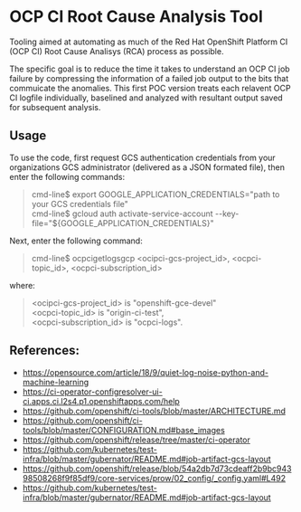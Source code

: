 # OCP CI Root Cause Analysis Tool

Tooling aimed at automating as much of the Red Hat OpenShift Platform CI (OCP CI) Root Cause Analisys (RCA) process as possible.

The specific goal is to reduce the time it takes to understand an OCP CI job failure by compressing the information of a failed job output to the bits that commuicate the anomalies. This first POC version treats each relavent OCP CI logfile individually, baselined and analyzed with resultant output saved for subsequent analysis.  

## Usage
To use the code, first request GCS authentication credentials from your organizations GCS administrator (delivered as a JSON formated file), then enter the following commands:

> cmd-line$ export GOOGLE_APPLICATION_CREDENTIALS="path to your GCS credentials file"  
> cmd-line$ gcloud auth activate-service-account --key-file="${GOOGLE_APPLICATION_CREDENTIALS}"   

Next, enter the following command:  
> cmd-line$ ocpcigetlogsgcp <ocipci-gcs-project_id>, <ocpci-topic_id>, <ocpci-subscription_id>

where:
> <ocipci-gcs-project_id> is "openshift-gce-devel"  
> <ocpci-topic_id> is "origin-ci-test",  
> <ocpci-subscription_id> is "ocpci-logs". 

## References:

- <https://opensource.com/article/18/9/quiet-log-noise-python-and-machine-learning>
- <https://ci-operator-configresolver-ui-ci.apps.ci.l2s4.p1.openshiftapps.com/help>
- <https://github.com/openshift/ci-tools/blob/master/ARCHITECTURE.md>
- <https://github.com/openshift/ci-tools/blob/master/CONFIGURATION.md#base_images>
- <https://github.com/openshift/release/tree/master/ci-operator>
- <https://github.com/kubernetes/test-infra/blob/master/gubernator/README.md#job-artifact-gcs-layout>
- <https://github.com/openshift/release/blob/54a2db7d73cdeaff2b9bc94398508268f9f85df9/core-services/prow/02_config/_config.yaml#L492>
- <https://github.com/kubernetes/test-infra/blob/master/gubernator/README.md#job-artifact-gcs-layout>
